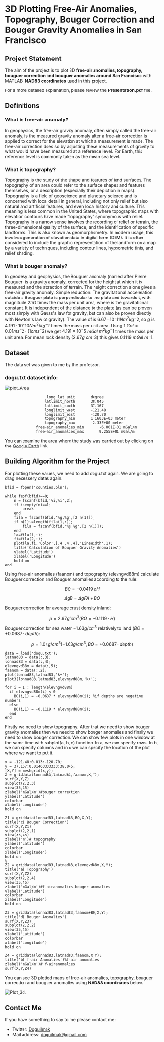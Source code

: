 
# 3D Plotting Free-Air Anomalies, Topography, Bouger Correction and Bouger Gravity Anomalies in San Francisco 

## Project Statement

The aim of the project is to plot 3D **free-air anomalies, topography, bouguer correction and bouguer anomalies around San Francisco** with MATLAB. **NAD83 coordinates** used in this project.

For a more detailed explanation, please review the **Presentation.pdf** file.

## Definitions

### What is free-air anomaly?

In geophysics, the free-air gravity anomaly, often simply called the free-air anomaly, is the measured gravity anomaly after a free-air correction is applied to correct for the elevation at which a measurement is made. The free-air correction does so by adjusting these measurements of gravity to what would have been measured at a reference level. For Earth, this reference level is commonly taken as the mean sea level.

### What is topography?

Topography is the study of the shape and features of land surfaces. The topography of an area could refer to the surface shapes and features themselves, or a description (especially their depiction in maps).
Topography is a field of geoscience and planetary science and is concerned with local detail in general, including not only relief but also natural and artificial features, and even local history and culture. This meaning is less common in the United States, where topographic maps with elevation contours have made "topography" synonymous with relief.
Topography in a narrow sense involves the recording of relief or terrain, the three-dimensional quality of the surface, and the identification of specific landforms. This is also known as geomorphometry. In modern usage, this involves generation of elevation data in digital form (DEM). It is often considered to include the graphic representation of the landform on a map by a variety of techniques, including contour lines, hypsometric tints, and relief shading.

### What is bouger anomaly?

In geodesy and geophysics, the Bouguer anomaly (named after Pierre Bouguer) is a gravity anomaly, corrected for the height at which it is measured and the attraction of terrain. The height correction alone gives a free-air gravity anomaly.
Simple reduction: The gravitational acceleration outside a Bouguer plate is perpendicular to the plate and towards t, with magnitude $2πG$ times the mass per unit area, where is the gravitational constant. It is independent of the distance to the plate (as can be proven most simply with Gauss's law for gravity, but can also be proven directly with Newton's law of gravity). The value of is $6.67 · 10^-11 Nm^2 kg^-2$, so $g$ is $4.191 · 10^-10 Nm^2 / kg^-2$ times the mass per unit area. Using 1 $Gal=0.01 m s^-2 · (1 cm s^-2)$ we get $4.191 × 10^-5$ $mGal$  $m^2 kg^-1$ times the mass per unit area. For mean rock density ($2.67 g$ $cm^-3$) this gives $0.1119$ $mGal$ $m^-1$.


## Dataset

The data set was given to me by the professor.

### dogu.txt dataset info:

![plot_Area](plotArea.jpg)

				       long_lat_unit       degree
				      latlimit_north       38.045    
				      latlimit_south       37.167   
				      longlimit_west       -121.48    
				      longlimit_east       -120.70    
				      topography_min	   1.1603E+03 meter
				      topography_max       -2.33E+00 meter
			      free-air_anomalies_min	   -6.001E+01 mGal/m
			      free-air_anomalies_max	   9.255E+01 mGal/m

You can examine the area where the study was carried out by clicking on the [Google Earth](https://earth.google.com/web/search/37.6/@37.65458874,-121.25708117,19.04990239a,26212.17532162d,35y,-79.21920196h,65.59324079t,0r/data=CigiJgokCQAAAAAAAAAAEQAAAAAAAAAAGQAAAAAAAAAAIQAAAAAAAAAA) link.

## Building Algorithm for the Project

For plotting these values, we need to add dogu.txt again. We are going to drag necessery datas again.

	bfid = fopen('counties.bln');

	while feof(bfid)==0;    
	    n = fscanf(bfid,'%i,%i',2);
	    if isempty(n)==1;
	        break
	    end
	    fila = fscanf(bfid,'%g,%g',[2 n(1)]);
	    if n(1)~=length(fila(1,:));
	        fila = fscanf(bfid,'%g %g',[2 n(1)]);
	    end
	    la=fila(1,:);
	    fi=fila(2,:);
	    plot(la,fi,'Color',[.4 .4 .4],'LineWidth',1);
	    title('Calculation of Bouguer Gravity Anomalies')
	    ylabel('Latitude')
	    xlabel('Longitude')
	    hold on
	end

Using free-air anomalies (faanom) and topography (elevngvd88m) calculate Bouguer correction and Bouguer anomalies according to the rule:

$$BO = -0.0419 \ ρ H$$

$$ΔgB = ΔgFA + BO$$

Bouguer correction for average crust density inland:

$$ρ = 2.67 g/cm^3 (BO = - 0.1119 · H)$$

Bouguer correction for sea water $-1.63 g/cm^3$ relatively to land ($BO=+ 0.0687 · depth$):

$$ρ = 1.04 g/cm^3 (-1.63 g/cm^3, BO = + 0.0687 · depth) $$



	data = load('dogu.txt');
	latnad83 = data(:,3);
	lonnad83 = data(:,4);
	elevngvd88m = data(:,5);
	faanom = data(:,2);
	plot(lonnad83,latnad83,'k+'); 
	plot3(lonnad83,latnad83,elevngvd88m,'k+');

	for i = 1 : length(elevngvd88m)
	  if elevngvd88m(i) < 0
	    BO(i,1) = -0.0687 * elevngvd88m(i);	%if depths are negative numbers
	  else
	    BO(i,1) = -0.1119 * elevngvd88m(i);
	  end
	end

Firstly we need to show topography. After that we need to show bouger gravity anomalies then we need to show bouger anomalies and finally we need to show bouger correction. We can show few plots in one window at the same time with subplot(a, b, c) function. In a, we can specify rows. In b, we can specify columns and in c we can specify the location of the plot where we want to put it.

	x = -121.48:0.013:-120.70;
	y = 37.167:0.01463333333:38.045;
	[X,Y] = meshgrid(x,y);
	Z = griddata(lonnad83,latnad83,faanom,X,Y);
	surf(X,Y,Z)
	subplot(2,2,3)
	view(35,45)
	zlabel('mGal/m')#bouger correction
	ylabel('Latitude')
	colorbar
	xlabel('Longitude')
	hold on

	Z1 = griddata(lonnad83,latnad83,BO,X,Y);
	title('c) Bouger Correction') 
	surf(X,Y,Z1)
	subplot(2,2,1)
	view(35,45)
	zlabel('m')# topography
	ylabel('Latitude')
	colorbar
	xlabel('Longitude')
	hold on
	%
	Z2 = griddata(lonnad83,latnad83,elevngvd88m,X,Y);
	title('a) Topography')
	surf(X,Y,Z2)
	subplot(2,2,4)
	view(35,45)
	zlabel('mGal/m')#f-airanomalies-bouger anomalies
	ylabel('Latitude')
	colorbar
	xlabel('Longitude')
	hold on

	Z3 = griddata(lonnad83,latnad83,faanom+BO,X,Y);
	title('d) Bouger Anomalies')
	surf(X,Y,Z3)
	subplot(2,2,2)
	view(35,45)
	ylabel('Latitude')
	colorbar
	xlabel('Longitude')
	hold on

	Z4 = griddata(lonnad83,latnad83,faanom,X,Y);
	title('b) f-air Anomalies')%f-air anomalies
	zlabel('mGal/m')# f-airanomalies
	surf(X,Y,Z4)

You can see 3D plotted maps of free-air anomalies, topography, bouguer correction and bouguer anomalies using **NAD83 coordinates** below.

![Plot_3d.](Plot3d.jpg)

## Contact Me

If you have something to say to me please contact me: 

 - Twitter: [Doguilmak](https://twitter.com/Doguilmak)
 - Mail address: doguilmak@gmail.com
 
